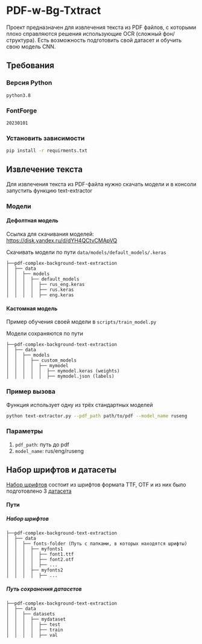 # PDF-w-Bg-Txtract

Проект предназначен для извлечения текста из PDF файлов, с которыми плохо справляются решения использующие OCR (сложный фон/структура).
Есть возможность подготовить свой датасет и обучить свою модель CNN.

## Требования

### Версия Python

`python3.8`

### FontForge

`20230101`

### Установить зависимости

```bash
pip install -r requirments.txt
```

## Извлечение текста

Для извлечения текста из PDF-файла нужно скачать модели и в консоли запустить функцию text-extractor

### Модели

#### Дефолтная модель

Ссылка для скачивания моделей: <https://disk.yandex.ru/d/dYH4QCtvCMApVQ>

Скачивать модели по пути `data/models/default_models/.keras`

```
├──pdf-complex-background-text-extraction
│  ├── data
│  │  ├── models
│  │  │  ├── default_models
│  │  │  │  ├── rus_eng.keras
│  │  │  │  ├── rus.keras
│  │  │  │  ├── eng.keras
```

#### Кастомная модель

Пример обучения своей модели в `scripts/train_model.py`

Модели сохраняются по пути

```
├──pdf-complex-background-text-extraction
│  ├── data
│  │  ├── models
│  │  │  ├── custom_models
│  │  │  │  ├── mymodel
│  │  │  │  │  ├── mymodel.keras (weights)
│  │  │  │  │  ├── mymodel.json (labels) 
```

### Пример вызова

Функция использует одну из трёх стандартных моделей

```bash
python text-extractor.py --pdf_path path/to/pdf --model_name ruseng
```

### Параметры

1. `pdf_path`: путь до pdf
2. `model_name`: rus/eng/ruseng

<!-- ## Своя CNN

### Набор данных

Используемый для создания дефолтных моделей [набор шрифтов](https://disk.yandex.ru/d/ck7qBfVkclolRA) и вышедшие из него [датасеты](https://disk.yandex.ru/d/FIKY0vBl2Fv9WQ).

#### Создание датасета

Для создания датасета написан модуль `data_prepare`. Пример использования в `scripts/create_dataset.py`

####

### Обучение

Для работы с CNN написан модуль `model`, пример использования которого для обучения в `scripts/train_model.py` -->

## Набор шрифтов и датасеты

[Набор шрифтов](https://disk.yandex.ru/d/ck7qBfVkclolRA) состоит из шрифтов формата TTF, OTF и из них было подготовлено 3 [датасета](https://disk.yandex.ru/d/FIKY0vBl2Fv9WQ)

#### Пути

##### Набор шрифтов

```
├──pdf-complex-background-text-extraction
│  ├── data
│  │  ├── fonts-folder (Путь с папками, в которых находятся шрифты)
│  │  │  ├── myfonts1
│  │  │  │  ├── font1.ttf
│  │  │  │  ├── font2.otf
│  │  │  │  ├── ...
│  │  │  ├── myfonts2
│  │  │  │  ├── ...
```

##### Путь сохранения датасетов

```
├──pdf-complex-background-text-extraction
│  ├── data
│  │  ├── datasets
│  │  │  ├── mydataset
│  │  │  │  ├── test 
│  │  │  │  ├── train
│  │  │  │  ├── val
```
